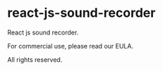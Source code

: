 # react-js-sound-recorder

React js sound recorder.

For commercial use, please read our EULA.

All rights reserved.
